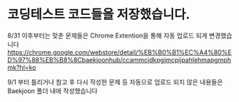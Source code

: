 # 코딩테스트 코드들을 저장했습니다.
 
8/31 이후부터는 맞춘 문제들은 Chrome Extention을 통해 자동 업로드 되게 변경했습니다
https://chrome.google.com/webstore/detail/%EB%B0%B1%EC%A4%80%ED%97%88%EB%B8%8Cbaekjoonhub/ccammcjdkpgjmcpijpahlehmapgmphmk?hl=ko

9/1 부터 틀리거나 참고 후 다시 작성한 문제 등 자동으로 업로드 되지 않은 내용들은 Baekjoon 폴더 내에 작성했습니다
